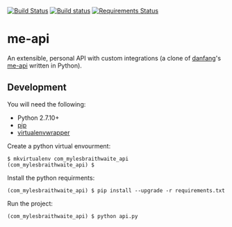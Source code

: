 [![Build Status](https://travis-ci.org/myles/me-api.svg?branch=master)](https://travis-ci.org/myles/me-api) [![Build status](https://ci.appveyor.com/api/projects/status/1csgiwudvkikblh2?svg=true)](https://ci.appveyor.com/project/MylesBraithwaite/me-api) [![Requirements Status](https://requires.io/github/myles/me-api/requirements.svg?branch=master)](https://requires.io/github/myles/me-api/requirements/?branch=master)

# me-api

An extensible, personal API with custom integrations (a clone of [danfang](https://github.com/danfang)'s [me-api](https://github.com/danfang/me-api) written in Python).

## Development

You will need the following:

* Python 2.7.10+
* [pip](https://pip.pypa.io/en/stable/)
* [virtualenvwrapper](https://virtualenvwrapper.readthedocs.org/en/latest/)

Create a python virtual envourment:

	$ mkvirtualenv com_mylesbraithwaite_api
	(com_mylesbraithwaite_api) $

Install the python requirments:

	(com_mylesbraithwaite_api) $ pip install --upgrade -r requirements.txt

Run the project:

	(com_mylesbraithwaite_api) $ python api.py